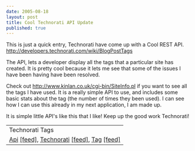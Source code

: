 ```yaml
--- 
date: 2005-08-18
layout: post
title: Cool Technorati API Update
published: true
---
```

This is just a quick entry, Technorati have come up with a Cool REST API. <a href="http://developers.technorati.com/wiki/BlogPostTags">http://developers.technorati.com/wiki/BlogPostTags</a><p />The API, lets a developer display all the tags that a particular site has created.  It is pretty cool because it lets me see that some of the issues I have been having have been resolved.<p />Check out <a href="http://www.kinlan.co.uk/cgi-bin/SiteInfo.pl">http://www.kinlan.co.uk/cgi-bin/SiteInfo.pl</a> if you want to see all the tags I have used.  It is a really simple API to use, and includes some basic stats about the tag (the number of times they been used).  I can see how I can use this already in my next application, I am made up.<p />It is simple little API's like this that I like!  Keep up the good work Technorati!<p /><table class="TechnoratiHead TagHeader">
<tr><td>Technorati Tags</td></tr>
<tr class="Technorati"><td>
<a href="http://www.technorati.com/tag/Api" class="Tag" rel="tag">Api</a> <a href="http://feeds.technorati.com/feed/posts/tag/Api" class="Tag">[feed]</a>, <a href="http://www.technorati.com/tag/Technorati" class="Tag" rel="tag">Technorati</a> <a href="http://feeds.technorati.com/feed/posts/tag/Technorati" class="Tag">[feed]</a>, <a href="http://www.technorati.com/tag/Tag" class="Tag" rel="tag">Tag</a> <a href="http://feeds.technorati.com/feed/posts/tag/Tag" class="Tag">[feed]</a>
</td></tr>
</table><div class="blogger-post-footer"><img class="posterous_download_image" src="https://blogger.googleusercontent.com/tracker/8109338-112440347184380593?l=www.kinlan.co.uk%2Findex.html" height="1" alt="" width="1" /></div>
